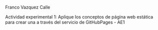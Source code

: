 Franco Vazquez Calle
	
Actividad experimental 1:
Aplique los conceptos de página web estática para crear una a través del servicio de GitHubPages - AE1

```{tableofcontents}
```
